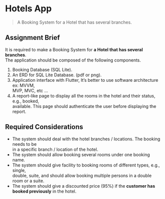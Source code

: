 
# Hotels App

>A Booking System for a Hotel that has several branches.


## Assignment Brief

It is required to make a Booking System for **a Hotel that has several branches**.  
The  application should be composed of the following components.
1. Booking Database (SQL Lite).
2. An ERD for SQL Lite Database. (pdf or png).
3. Application interface with Flutter, It’s better to use software architecture ex: MVVM,    
   MVP, MVC, etc …
4. A report-like page to display all the rooms in the hotel and their status, e.g., booked,    
   available. This page should authenticate the user before displaying the report.

## Required Considerations

- The system should deal with the hotel branches / locations. The booking needs to be    
  in a specific branch / location of the hotel.
- The system should allow booking several rooms under one booking name.
- The system should give facility to booking rooms of different types, e.g., single,    
  double, suite, and should allow booking multiple persons in a double room or a suite.
- The system should give a discounted price (95%) if the **customer has booked previously** in the hotel.